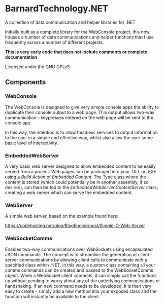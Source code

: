 # BarnardTechnology.NET
A collection of data communication and helper libraries for .NET

Initially built as a complete library for the WebConsole project, this now houses a number of data communications and helper functions that I use frequently across a number of different projects.

**This is very early code that does not include comments or complete documentation**

Licensed under the GNU GPLv3.

## Components

### WebConsole

The WebConsole is designed to give very simple console apps the ability to duplicate their console output to a web page. This output allows two-way communication - keypresses entered on the web page will be sent to the console app.

In this way, the intention is to allow headless services to output information to the user in a simple and effective way, whilst also allow the user some basic level of interactivity.

### EmbeddedWebServer

A very basic web server designed to allow embedded content to be easily served from a project. Web pages can be packaged into your .DLL or .EXE using a _Build Action_ of _Embedded Content_. The Type class where the content is stored (which could potentially be in another assembly, if so desired), can then be fed to the *EmbeddedWebServer.ContentServer* class, creating a web server which can serve the embedded content.

### WebServer

A simple web server, based on the example found here:

https://codehosting.net/blog/BlogEngine/post/Simple-C-Web-Server

### WebSocketComms

Enables two-way communications over WebSockets using encapsulated JSON commands. The concept is to streamline the generation of client-server communications by allowing client calls to communicate with a specified class within .NET. In this way, a custom class containing all your comms commands can be created and passed to the WebSocketComms object. When a WebSocket client connects, it can simply call the functions up without needing to worry about any of the underlying communications or handshaking. If an new command needs to be developed, it is then very easy to create - simply add a new method into your exposed class and the function will instantly be available to the client.
